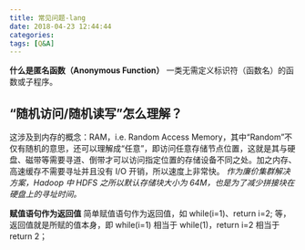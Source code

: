 ```yaml
---
title: 常见问题-lang
date: 2018-04-23 12:44:44
categories:
tags: [Q&A]
---
```

**什么是匿名函数（Anonymous Function）**
一类无需定义标识符（函数名）的函数或子程序。

## “随机访问/随机读写”怎么理解？
这涉及到内存的概念：RAM，i.e. Random Access Memory，其中“Random”不仅有随机的意思，还可以理解成“任意”，即访问任意存储节点位置，这就是其与硬盘、磁带等需要寻道、倒带才可以访问指定位置的存储设备不同之处。加之内存、高速缓存不需要寻址并且没有 I/O 开销，所以速度上非常快。
_作为廉价集群解决方案，Hadoop 中 HDFS 之所以默认存储块大小为 64M，也是为了减少拼接块在硬盘上的寻址时间。_

**赋值语句作为返回值**
简单赋值语句作为返回值，如 while(i=1)、return i=2; 等，返回值就是所赋的值本身，即 while(i=1) 相当于 while(1)，return i=2 相当于 return 2；

